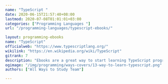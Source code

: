 ```yaml
---
name: "TypeScript "
date: 2020-06-15T21:57:40+08:00
lastmod: 2020-07-08T01:01:01+03:00
categories: ["Programming Languages "]
url: "/programming-languages/typescript-ebooks/"

layout: programming-ebooks
name: "TypeScript"
officialweb: "https://www.typescriptlang.org/"
wikilink: "https://en.wikipedia.org/wiki/TypeScript"
gitrank: 7
description: "Ebooks are a great way to start learning TypeScript programming, download and read your ebooks for TypeScript on any device, free & paid versions are both available."
ogimage: "/img/programming/ways-covers/13-way-to-learn-typescript.png"
authors: ["All Ways to Study Team"]

---
```


